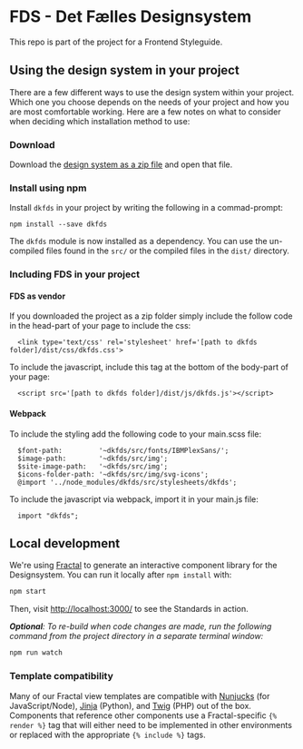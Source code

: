 # FDS - Det Fælles Designsystem

This repo is part of the project for a Frontend Styleguide.


## Using the design system in your project

There are a few different ways to use the design system within your project. Which one you choose depends on the needs of your project and how you are most comfortable working. Here are a few notes on what to consider when deciding which installation method to use:

### Download

Download the [design system as a zip file](https://github.com/detfaellesdesignsystem/dkfds-components/releases) and open that file.

### Install using npm

Install `dkfds` in your project by writing the following in a commad-prompt:

  ```shell
  npm install --save dkfds
  ```

The `dkfds` module is now installed as a dependency. You can use the un-compiled files found in the `src/` or the compiled files in the `dist/` directory.

### Including FDS in your project

#### FDS as vendor
If you downloaded the project as a zip folder simply include the follow code in the head-part of your page to include the css:
```shell
  <link type='text/css' rel='stylesheet' href='[path to dkfds folder]/dist/css/dkfds.css'>
```
To include the javascript, include this tag at the bottom of the body-part of your page:
```shell
  <script src='[path to dkfds folder]/dist/js/dkfds.js'></script>
```

#### Webpack

To include the styling add the following code to your main.scss file:

```shell
  $font-path:         '~dkfds/src/fonts/IBMPlexSans/';
  $image-path:        '~dkfds/src/img';
  $site-image-path:   '~dkfds/src/img';
  $icons-folder-path: '~dkfds/src/img/svg-icons';
  @import '../node_modules/dkfds/src/stylesheets/dkfds';
```

To include the javascript via webpack, import it in your main.js file:
```shell
  import "dkfds";
```

## Local development

We're using [Fractal](http://fractal.build) to generate an interactive component library for the Designsystem. You can run it locally after `npm install` with:

```sh
npm start
```

Then, visit [http://localhost:3000/](http://localhost:3000/) to see the Standards in action.

_**Optional**: To re-build when code changes are made, run the following command from the project directory in a separate terminal window:_
```sh
npm run watch
```

### Template compatibility

Many of our Fractal view templates are compatible with [Nunjucks](https://mozilla.github.io/nunjucks/) (for JavaScript/Node), [Jinja](http://jinja.pocoo.org/docs/2.9/) (Python), and [Twig](https://twig.sensiolabs.org/) (PHP) out of the box. Components that reference other components use a Fractal-specific `{% render %}` tag that will either need to be implemented in other environments or replaced with the appropriate `{% include %}` tags.